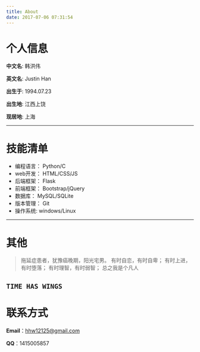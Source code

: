 ```yaml
---
title: About
date: 2017-07-06 07:31:54
---
```



# 个人信息


**中文名**:  韩洪伟

**英文名**:  Justin Han

**出生于**:  1994.07.23

**出生地**:  江西上饶

**现居地**:  上海

---

# 技能清单


- 编程语言： Python/C
- web开发： HTML/CSS/JS
- 后端框架： Flask
- 前端框架： Bootstrap/jQuery
- 数据库： MySQL/SQLite
- 版本管理： Git
- 操作系统:  windows/Linux

---

# 其他

> 拖延症患者，犹豫癌晚期，阳光宅男。 
有时自恋，有时自卑；
有时上进，有时堕落；
有时理智，有时弱智；
总之我是个凡人
  
`TIME HAS WINGS`
---

# 联系方式

**Email**：hhw12125@gmail.com 

**QQ**：1415005857

